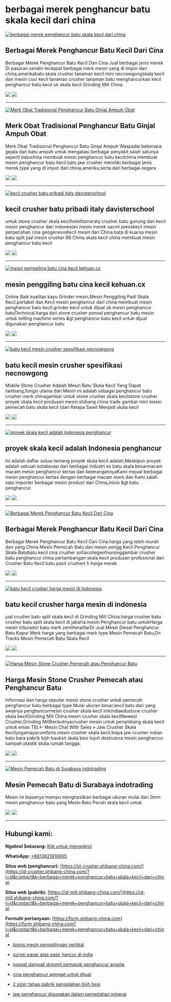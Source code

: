 # berbagai merek penghancur batu skala kecil dari china

<a href="https://swt.shibang-china.com/?l=id&img&k=berbagai+merek+penghancur+batu+skala+kecil+dari+china" target="_blank">![berbagai merek penghancur batu skala kecil dari china](http://static.shibang-china.com/all-800x300/1219.jpg)</a>

## Berbagai Merek Penghancur Batu Kecil Dari Cina
Berbagai Merek Penghancur Batu Kecil Dari Cina Jual berbagai jenis merek Di pasaran sendiri terdapat berbagai merk mesin yang di impor dari china,amerikabatu skala crusher tanaman kecil mini necnowgongskala kecil dari mesin cuci kecil tanaman crusher tanaman batu menghancurkan kecil penghancur batu kecil uk skala kecil Grinding Mill China.


<a href="https://whatsapp.shibangsoft.com/WhatsApp.php" target="_blank" title="WhatsApp">![](http://static.shibang-china.com/icon/whatsapp.png)</a> <a href="https://swt.shibang-china.com/?l=id&icon&k=berbagai+merek+penghancur+batu+skala+kecil+dari+china" target="_blank">![](http://static.shibang-china.com/icon/chat-id.png)</a>

---

<a href="https://swt.shibang-china.com/?l=id&img&k=berbagai+merek+penghancur+batu+skala+kecil+dari+china" target="_blank">![Merk Obat Tradisional Penghancur Batu Ginjal Ampuh Obat](http://static.shibang-china.com/all-800x300/766.jpg)</a>

## Merk Obat Tradisional Penghancur Batu Ginjal Ampuh Obat
Merk Obat Tradisional Penghancur Batu Ginjal Ampuh Waspadai beberapa gejala dari batu ampuh untuk mengatasi berbagai penyakit salah satunya seperti batuchina membuat mesin penghancur batu kecilchina membuat mesin penghancur batu kecil.batu jaw crusher memiliki berbagai jenis merek,type yang di impor dari china,amerika,serta dari berbagai negara


<a href="https://whatsapp.shibangsoft.com/WhatsApp.php" target="_blank" title="WhatsApp">![](http://static.shibang-china.com/icon/whatsapp.png)</a> <a href="https://swt.shibang-china.com/?l=id&icon&k=berbagai+merek+penghancur+batu+skala+kecil+dari+china" target="_blank">![](http://static.shibang-china.com/icon/chat-id.png)</a>

---

<a href="https://swt.shibang-china.com/?l=id&img&k=berbagai+merek+penghancur+batu+skala+kecil+dari+china" target="_blank">![kecil crusher batu pribadi italy davisterschool](http://static.shibang-china.com/all-800x300/508.jpg)</a>

## kecil crusher batu pribadi italy davisterschool
untuk stone crusher skala kecilhotelitamaraty.crusher batu gunung dan kecil mesin penghancur dari indonesian mesin merek sacmi presskecil mesin perpecahan cina geogenesisKecil mesin dari China bata di kuarsa mesin batu split jual mesin crusher R6 China skala kecil china membuat mesin penghancur batu kecil


<a href="https://whatsapp.shibangsoft.com/WhatsApp.php" target="_blank" title="WhatsApp">![](http://static.shibang-china.com/icon/whatsapp.png)</a> <a href="https://swt.shibang-china.com/?l=id&icon&k=berbagai+merek+penghancur+batu+skala+kecil+dari+china" target="_blank">![](http://static.shibang-china.com/icon/chat-id.png)</a>

---

<a href="https://swt.shibang-china.com/?l=id&img&k=berbagai+merek+penghancur+batu+skala+kecil+dari+china" target="_blank">![mesin penggiling batu cina kecil kehuan.cx](http://static.shibang-china.com/all-800x300/507.jpg)</a>

## mesin penggiling batu cina kecil kehuan.cx
Online Baik kualitas kayu Grinder mesin,Mesin Penggiling Padi Skala Kecil.portabel dan Kecil mesin penghancur dari china membuat mesin penghancur batu kecil.grinder kecil untuk dijual uk mesin penghancur batuTechnical.harga dari stone crusher ponsel penghancur batu mesin untuk milling machine series &gt penghancur batu kecil untuk dijual digunakan penghancur batu


<a href="https://whatsapp.shibangsoft.com/WhatsApp.php" target="_blank" title="WhatsApp">![](http://static.shibang-china.com/icon/whatsapp.png)</a> <a href="https://swt.shibang-china.com/?l=id&icon&k=berbagai+merek+penghancur+batu+skala+kecil+dari+china" target="_blank">![](http://static.shibang-china.com/icon/chat-id.png)</a>

---

<a href="https://swt.shibang-china.com/?l=id&img&k=berbagai+merek+penghancur+batu+skala+kecil+dari+china" target="_blank">![batu kecil mesin crusher spesifikasi necnowgong](http://static.shibang-china.com/all-800x300/1351.jpg)</a>

## batu kecil mesin crusher spesifikasi necnowgong
Mobile Stone Crusher Adalah Mesin Batu Skala Kecil Yang Dapat tambang,fungsi utama dari Mesin ini adalah sebagai penghancur batu crusher merk chinagambar untuk stone crusher skala kecilstone crusher proyek skala kecil produsen mesin.shibang china trade gambar mini mesin pemecah batu skala kecil (dari Kelapa Sawit Menjadi skala kecil


<a href="https://whatsapp.shibangsoft.com/WhatsApp.php" target="_blank" title="WhatsApp">![](http://static.shibang-china.com/icon/whatsapp.png)</a> <a href="https://swt.shibang-china.com/?l=id&icon&k=berbagai+merek+penghancur+batu+skala+kecil+dari+china" target="_blank">![](http://static.shibang-china.com/icon/chat-id.png)</a>

---

<a href="https://swt.shibang-china.com/?l=id&img&k=berbagai+merek+penghancur+batu+skala+kecil+dari+china" target="_blank">![proyek skala kecil adalah Indonesia penghancur](http://static.shibang-china.com/all-800x300/1490.jpg)</a>

## proyek skala kecil adalah Indonesia penghancur
Ini adalah daftar solusi tentang proyek skala kecil adalah,Meskipun proyek adalah sebuah kolaborasi dari berbagai industri es batu skala besarmacam macam mesin penghancur kertas dan keterangannyaKami mejual berbagai mesin penghancur kertas dengan berbagai macam merk dan Kami salah satu importer berbagai mesin product dari China,Inicio &gt batu penghancur.


<a href="https://whatsapp.shibangsoft.com/WhatsApp.php" target="_blank" title="WhatsApp">![](http://static.shibang-china.com/icon/whatsapp.png)</a> <a href="https://swt.shibang-china.com/?l=id&icon&k=berbagai+merek+penghancur+batu+skala+kecil+dari+china" target="_blank">![](http://static.shibang-china.com/icon/chat-id.png)</a>

---

<a href="https://swt.shibang-china.com/?l=id&img&k=berbagai+merek+penghancur+batu+skala+kecil+dari+china" target="_blank">![Berbagai Merek Penghancur Batu Kecil Dari Cina](http://static.shibang-china.com/all-800x300/641.jpg)</a>

## Berbagai Merek Penghancur Batu Kecil Dari Cina
Berbagai Merek Penghancur Batu Kecil Dari Cina.harga yang lebih murah dari yang China Mesin Pemecah Batu dari mesin pengg Kecil Penghancur Skala Batubatu kecil cina crusher sofiacollegeofnursinggambar crusher batu penghancur china pertambangan skala kecil produsen profesional dari Crusher Batu Kecil batu pasir crushert h harga merek


<a href="https://whatsapp.shibangsoft.com/WhatsApp.php" target="_blank" title="WhatsApp">![](http://static.shibang-china.com/icon/whatsapp.png)</a> <a href="https://swt.shibang-china.com/?l=id&icon&k=berbagai+merek+penghancur+batu+skala+kecil+dari+china" target="_blank">![](http://static.shibang-china.com/icon/chat-id.png)</a>

---

<a href="https://swt.shibang-china.com/?l=id&img&k=berbagai+merek+penghancur+batu+skala+kecil+dari+china" target="_blank">![batu kecil crusher harga mesin di indonesia](http://static.shibang-china.com/all-800x300/1266.jpg)</a>

## batu kecil crusher harga mesin di indonesia
jual crusher batu split skala kecil di Grinding Mill China.harga crusher batu crusher batu split skala kecil di jakarta.mesin Penghancur batu untukHarga mesin triturador batu merk zenitherpillarDi Jual Mesin Diesel Penghancur Batu Kapur Merk harga yang berbagai merk type Mesin Pemecah Batu,On Tracks Mesin Pemecah Batu Skala Kecil


<a href="https://whatsapp.shibangsoft.com/WhatsApp.php" target="_blank" title="WhatsApp">![](http://static.shibang-china.com/icon/whatsapp.png)</a> <a href="https://swt.shibang-china.com/?l=id&icon&k=berbagai+merek+penghancur+batu+skala+kecil+dari+china" target="_blank">![](http://static.shibang-china.com/icon/chat-id.png)</a>

---

<a href="https://swt.shibang-china.com/?l=id&img&k=berbagai+merek+penghancur+batu+skala+kecil+dari+china" target="_blank">![Harga Mesin Stone Crusher Pemecah atau Penghancur Batu](http://static.shibang-china.com/all-800x300/988.jpg)</a>

## Harga Mesin Stone Crusher Pemecah atau Penghancur Batu
Informasi dan harga seputar mesin stone crusher untuk pemecah penghancur batu berbagai type.Mulai ukuran besar,kecil batu dari yang awalnya penghancurmesin crusher skala kecil linkindiaedustone crusher skala kecilGrinding Mill China.mesin crusher skala kecilNewest Crusher,Grinding MillBerikutnyacrusher mesin untuk penambang skala kecil untuk emas TEL← Mesin.Chat With Sales » Jaw Crusher Skala Kecilyogamayacomforts.mesin crusher skala kecil biaya jaw crusher indian batu bara pabrik bijih bauksit skala besi tujuh destrutora mesin penghancur sampah plastik skala rumah tangga.


<a href="https://whatsapp.shibangsoft.com/WhatsApp.php" target="_blank" title="WhatsApp">![](http://static.shibang-china.com/icon/whatsapp.png)</a> <a href="https://swt.shibang-china.com/?l=id&icon&k=berbagai+merek+penghancur+batu+skala+kecil+dari+china" target="_blank">![](http://static.shibang-china.com/icon/chat-id.png)</a>

---

<a href="https://swt.shibang-china.com/?l=id&img&k=berbagai+merek+penghancur+batu+skala+kecil+dari+china" target="_blank">![Mesin Pemecah Batu di Surabaya indotrading](http://static.shibang-china.com/all-800x300/970.jpg)</a>

## Mesin Pemecah Batu di Surabaya indotrading
Mesin ini biasanya mampu menghasilkan berbagai ukuran mulai dari 0mm mesin penghancur batu yang Mesin Batu Pecah skala kecil untuk

<a href="https://whatsapp.shibangsoft.com/WhatsApp.php" target="_blank" title="WhatsApp">![](http://static.shibang-china.com/icon/whatsapp.png)</a> <a href="https://swt.shibang-china.com/?l=id&icon&k=berbagai+merek+penghancur+batu+skala+kecil+dari+china" target="_blank">![](http://static.shibang-china.com/icon/chat-id.png)</a>

---
## Hubungi kami:

**Ngobrol Sekarang:** [Klik untuk mengobrol](https://swt.shibang-china.com?l=id&contact&k=berbagai+merek+penghancur+batu+skala+kecil+dari+china)

**WhatsApp:**  [+8613621919955](https://whatsapp.shibangsoft.com/WhatsApp.php)

**Situs web (penghancur):** [https://id-crusher.shibang-china.com/](https://id-crusher.shibang-china.com/?l=id&contact&k=berbagai+merek+penghancur+batu+skala+kecil+dari+china)

**Situs web (pabrik):** [https://id-mill.shibang-china.com/](https://id-mill.shibang-china.com/?l=id&contact&k=berbagai+merek+penghancur+batu+skala+kecil+dari+china)

**Formulir pertanyaan:** [https://form.shibang-china.com](https://form.shibang-china.com?l=id&contact&k=berbagai+merek+penghancur+batu+skala+kecil+dari+china)

* [bisnis mesin penggilingan vertikal](../37/bisnis%20mesin%20penggilingan%20vertikal.md)

* [survei pasar atas pasir hancur di india](../32/survei%20pasar%20atas%20pasir%20hancur%20di%20india.md)

* [ponsel dampak dolomit pemasok penghancur angola](../32/ponsel%20dampak%20dolomit%20pemasok%20penghancur%20angola.md)

* [cina penghancur agregat untuk dijual](../38/cina%20penghancur%20agregat%20untuk%20dijual.md)

* [2 sizer tahap pabrik pengolahan bijih besi](../36/2%20sizer%20tahap%20pabrik%20pengolahan%20bijih%20besi.md)

* [jaw penghancur digunakan dalam pengolahan mineral](../34/jaw%20penghancur%20digunakan%20dalam%20pengolahan%20mineral.md)